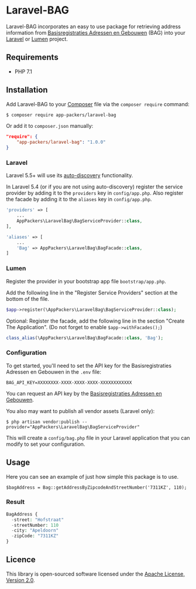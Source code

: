# Laravel-BAG

Laravel-BAG incorporates an easy to use package for retrieving address information from [Basisregistraties Adressen en Gebouwen](https://bag.basisregistraties.overheid.nl/) (BAG) into your [Laravel](https://laravel.com/) or [Lumen](https://lumen.laravel.com/) project.

## Requirements

* PHP 7.1

## Installation

Add Laravel-BAG to your [Composer](https://getcomposer.org/) file via the `composer require` command:

```bash
$ composer require app-packers/laravel-bag
```

Or add it to `composer.json` manually:

```json
"require": {
    "app-packers/laravel-bag": "1.0.0"
}
```

### Laravel

Laravel 5.5+ will use its [auto-discovery](https://laravel.com/docs/5.5/packages#package-discovery) functionality.

In Laravel 5.4 (or if you are not using auto-discovery) register the service provider by adding it to the `providers` key in `config/app.php`. Also register the facade by adding it to the `aliases` key in `config/app.php`.

```php
'providers' => [
    ...
    AppPackers\LaravelBag\BagServiceProvider::class,
],

'aliases' => [
    ...
    'Bag' => AppPackers\LaravelBag\BagFacade::class,
]
```

### Lumen

Register the provider in your bootstrap app file `bootstrap/app.php`.

Add the following line in the "Register Service Providers" section at the bottom of the file.
```php
$app->register(\AppPackers\LaravelBag\BagServiceProvider::class);
```

Optional: Register the facade, add the following line in the section "Create The Application". (Do not forget to enable `$app->withFacades();`)
```php
class_alias(\AppPackers\LaravelBag\BagFacade::class, 'Bag');
```

### Configuration

To get started, you'll need to set the API key for the Basisregistraties Adressen en Gebouwen in the `.env` file:

    BAG_API_KEY=XXXXXXXX-XXXX-XXXX-XXXX-XXXXXXXXXXXX

You can request an API key by the [Basisregistraties Adressen en Gebouwen](https://bag.basisregistraties.overheid.nl/).

You also may want to publish all vendor assets (Laravel only):

    $ php artisan vendor:publish --provider="AppPackers\LaravelBag\BagServiceProvider"

This will create a `config/bag.php` file in your Laravel application that you can modify to set your configuration.

## Usage

Here you can see an example of just how simple this package is to use.

    $bagAddress = Bag::getAddressByZipcodeAndStreetNumber('7311KZ', 110);

### Result

```php
BagAddress {
  -street: "Hofstraat"
  -streetNumber: 110
  -city: "Apeldoorn"
  -zipCode: "7311KZ"
}
```

## Licence

This library is open-sourced software licensed under the [Apache License, Version 2.0](http://www.apache.org/licenses/LICENSE-2.0).